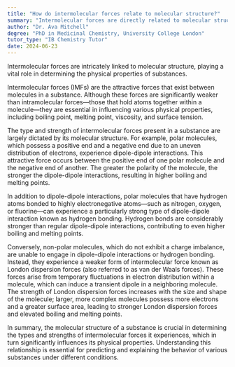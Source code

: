 ```yaml
---
title: "How do intermolecular forces relate to molecular structure?"
summary: "Intermolecular forces are directly related to molecular structure as they determine the physical properties of substances."
author: "Dr. Ava Mitchell"
degree: "PhD in Medicinal Chemistry, University College London"
tutor_type: "IB Chemistry Tutor"
date: 2024-06-23
---
```


Intermolecular forces are intricately linked to molecular structure, playing a vital role in determining the physical properties of substances.

Intermolecular forces (IMFs) are the attractive forces that exist between molecules in a substance. Although these forces are significantly weaker than intramolecular forces—those that hold atoms together within a molecule—they are essential in influencing various physical properties, including boiling point, melting point, viscosity, and surface tension.

The type and strength of intermolecular forces present in a substance are largely dictated by its molecular structure. For example, polar molecules, which possess a positive end and a negative end due to an uneven distribution of electrons, experience dipole-dipole interactions. This attractive force occurs between the positive end of one polar molecule and the negative end of another. The greater the polarity of the molecule, the stronger the dipole-dipole interactions, resulting in higher boiling and melting points.

In addition to dipole-dipole interactions, polar molecules that have hydrogen atoms bonded to highly electronegative atoms—such as nitrogen, oxygen, or fluorine—can experience a particularly strong type of dipole-dipole interaction known as hydrogen bonding. Hydrogen bonds are considerably stronger than regular dipole-dipole interactions, contributing to even higher boiling and melting points.

Conversely, non-polar molecules, which do not exhibit a charge imbalance, are unable to engage in dipole-dipole interactions or hydrogen bonding. Instead, they experience a weaker form of intermolecular force known as London dispersion forces (also referred to as van der Waals forces). These forces arise from temporary fluctuations in electron distribution within a molecule, which can induce a transient dipole in a neighboring molecule. The strength of London dispersion forces increases with the size and shape of the molecule; larger, more complex molecules possess more electrons and a greater surface area, leading to stronger London dispersion forces and elevated boiling and melting points.

In summary, the molecular structure of a substance is crucial in determining the types and strengths of intermolecular forces it experiences, which in turn significantly influences its physical properties. Understanding this relationship is essential for predicting and explaining the behavior of various substances under different conditions.
    